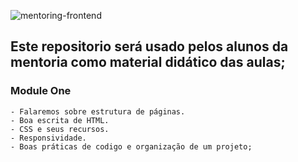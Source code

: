 ![mentoring-frontend](public/mentoring.svg)

## Este repositorio será usado pelos alunos da mentoria como material didático das aulas;

### Module One

```
- Falaremos sobre estrutura de páginas.
- Boa escrita de HTML.
- CSS e seus recursos.
- Responsividade. 
- Boas práticas de codigo e organização de um projeto;
```
